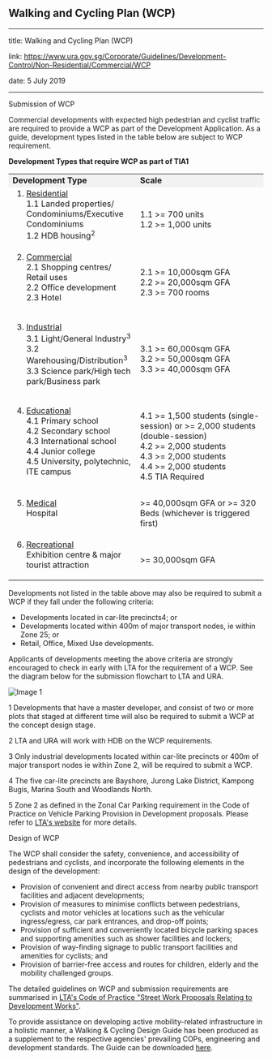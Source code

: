 ## Walking and Cycling Plan (WCP)
---
title: Walking and Cycling Plan (WCP)

link: https://www.ura.gov.sg/Corporate/Guidelines/Development-Control/Non-Residential/Commercial/WCP

date: 5 July 2019

---


Submission of WCP

Commercial developments with expected high pedestrian and cyclist traffic are required to provide a WCP as part of the Development Application. As a guide, development types listed in the table below are subject to WCP requirement.

**Development Types that require WCP as part of TIA1**

<table><tbody><tr><td style="width: 50%; background-color: #f2f2f2;"><strong>Development Type</strong></td><td style="width: 50%; background-color: #f2f2f2;"><strong>Scale</strong></td></tr><tr><td><ol style="margin-top: 0px; margin-bottom: 0px;" start="1"><li><span style="text-decoration: underline;">Residential</span></li><span style="margin-top: 0px;">1.1 Landed properties/ Condominiums/Executive Condominiums<br>1.2 HDB housing<sup>2</sup></span></ol></td><td><br>1.1 >= 700 units<br>1.2 >= 1,000 units</td></tr><tr><td><ol start="2"><li><span style="text-decoration: underline;">Commercial</span></li>2.1 Shopping centres/ Retail uses<br>2.2 Office development<br>2.3 Hotel</ol></td><td><br>2.1 >= 10,000sqm GFA<br>2.2 >= 20,000sqm GFA<br>2.3 >= 700 rooms</td></tr><tr><td><ol start="3"><li><span style="text-decoration: underline;">Industrial</span></li>3.1 Light/General Industry<sup>3</sup><br>3.2 Warehousing/Distribution<sup>3</sup><br>3.3 Science park/High tech park/Business park</ol></td><td><br>3.1 >= 60,000sqm GFA<br>3.2 >= 50,000sqm GFA<br>3.3 >= 40,000sqm GFA</td></tr><tr><td><ol start="4"><li><span style="text-decoration: underline;">Educational</span></li>4.1 Primary school<br>4.2 Secondary school<br>4.3 International school<br>4.4 Junior college<br>4.5 University, polytechnic, ITE campus</ol></td><td><br>4.1 >= 1,500 students (single-session) or >= 2,000 students (double-session)<br>4.2 >= 2,000 students<br>4.3 >= 2,000 students<br>4.4 >= 2,000 students<br>4.5 TIA Required</td></tr><tr><td><ol start="5"><li><span style="text-decoration: underline;">Medical</span></li>Hospital</ol></td><td><br>>= 40,000sqm GFA or >= 320 Beds (whichever is triggered first)</td></tr><tr><td><ol start="6"><li><span style="text-decoration: underline;">Recreational</span></li>Exhibition centre &amp; major tourist attraction</ol></td><td><br>>= 30,000sqm GFA</td></tr></tbody></table>

  
Developments not listed in the table above may also be required to submit a WCP if they fall under the following criteria:

-   Developments located in car-lite precincts4; or
-   Developments located within 400m of major transport nodes, ie within Zone 25; or
-   Retail, Office, Mixed Use developments.

Applicants of developments meeting the above criteria are strongly encouraged to check in early with LTA for the requirement of a WCP. See the diagram below for the submission flowchart to LTA and URA.

![Image 1](https://www.ura.gov.sg/-/media/Corporate/Guidelines/Development-control/Others/WCP.jpg)



1 Developments that have a master developer, and consist of two or more plots that staged at different time will also be required to submit a WCP at the concept design stage.

2 LTA and URA will work with HDB on the WCP requirements.

3 Only industrial developments located within car-lite precincts or 400m of major transport nodes ie within Zone 2, will be required to submit a WCP.

4 The five car-lite precincts are Bayshore, Jurong Lake District, Kampong Bugis, Marina South and Woodlands North.

5 Zone 2 as defined in the Zonal Car Parking requirement in the Code of Practice on Vehicle Parking Provision in Development proposals. Please refer to [LTA's website](https://www.lta.gov.sg/content/ltaweb/en/industry-matters/development-and-building-and-construction-and-utility-works/vehicle-parking.html) for more details.

Design of WCP

The WCP shall consider the safety, convenience, and accessibility of pedestrians and cyclists, and incorporate the following elements in the design of the development:

-   Provision of convenient and direct access from nearby public transport facilities and adjacent developments;
-   Provision of measures to minimise conflicts between pedestrians, cyclists and motor vehicles at locations such as the vehicular ingress/egress, car park entrances, and drop-off points;
-   Provision of sufficient and conveniently located bicycle parking spaces and supporting amenities such as shower facilities and lockers;
-   Provision of way-finding signage to public transport facilities and amenities for cyclists; and
-   Provision of barrier-free access and routes for children, elderly and the mobility challenged groups.

The detailed guidelines on WCP and submission requirements are summarised in [LTA's Code of Practice "Street Work Proposals Relating to Development Works"](https://www.lta.gov.sg/content/ltaweb/en/industry-matters/development-and-building-and-construction-and-utility-works/street-proposals.html).

To provide assistance on developing active mobility-related infrastructure in a holistic manner, a Walking & Cycling Design Guide has been produced as a supplement to the respective agencies' prevailing COPs, engineering and development standards. The Guide can be downloaded [here](https://www.lta.gov.sg/content/ltaweb/en/walk-cycle-ride/WCP.html).



